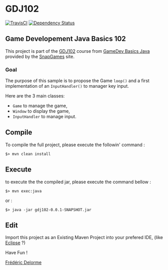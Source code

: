 # GDJ102

[![TravisCI](https://travis-ci.org/SnapGames/GDJ102.svg?branch=develop)](https://travis-ci.org/SnapGames/GDJ102 "open the TravisCI compilation trend") [![Dependency Status](https://www.versioneye.com/user/projects/59b85cc60fb24f004e1a65ab/badge.svg?style=flat-square)](https://www.versioneye.com/user/projects/59b85cc60fb24f004e1a65ab "Go and visit VersionEye")

## Game Developement Java Basics 102

This project is part of the [GDJ102](https://classroom.google.com/c/NzI2ODQ3NjU2MFpa/t/NzI2Nzg0MjgxNFpa) course from [GameDev Basics
Java](https://classroom.google.com/c/NzI2ODQ3NjU2MFpa "Open the official online course") 
provided by the [SnapGames](http://snapgames.fr) site. 

### Goal

The purpose of this sample is to propose the
Game `loop()` and a first implementation of an `InputHandler()` to manager key input.

Here are the 3 main classes:

- `Game` to manage the game,
- `Window` to display the game,
- `InputHandler` to manage input.

## Compile

To compile the full project, please execute the followin' command :

    $> mvn clean install


## Execute

to execute the the compiled jar, please execute the command bellow :

    $> mvn exec:java

or :

    $> java -jar gdj102-0.0.1-SNAPSHOT.jar

## Edit

Import this project as an Existing Maven Project into your prefered IDE, 
(like [Eclipse](http://www.eclipse.org/downloads "open the eclipse official web download page") ?)


Have Fun !

[Frédéric Delorme](mailto:contact@snapgames.fr?subject=gdj102 "send a mail to your tutor")

